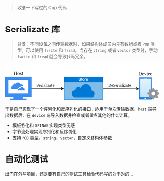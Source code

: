 > 收录一下写过的 Cpp 代码

# Serializate 库

> 背景：不同设备之间传输数据时，如果结构体成员内只有数组或者 `POD` 类型，可以使用 `fwrite` 和 `fread`。当存在 `string` 或者 `vector` 类型时，手动 `fwrite` 和 `fread` 就会导致代码冗余。

![](Serializate/imgs/model.png)

于是自己实现了一个序列化和反序列化的接口，适用于单次传输数据，`host` 端导出数据后，在 `device` 端导入数据并检查或者做点其他的什么计算。

- 模板特化和 `SFINAE` 实现类型无感
- 字节流处理实现序列化和反序列化
- 支持 `POD` 类型，`string`，`vector`，自定义结构体参数

# 自动化测试

出门在外写项目，还是要有自己的测试工具检验代码写的对不对的...

